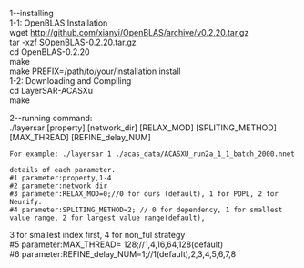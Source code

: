 1--installing  
  1-1: OpenBLAS Installation  
	wget http://github.com/xianyi/OpenBLAS/archive/v0.2.20.tar.gz  
	tar -xzf SOpenBLAS-0.2.20.tar.gz  
	cd OpenBLAS-0.2.20  
	make  
	make PREFIX=/path/to/your/installation install  
  1-2: Downloading and Compiling  
	cd LayerSAR-ACASXu  
	make  

2--running command:  
	./layersar [property] [network_dir] [RELAX_MOD] [SPLITING_METHOD] [MAX_THREAD] [REFINE_delay_NUM]  

	For example: ./layersar 1 ./acas_data/ACASXU_run2a_1_1_batch_2000.nnet  

	details of each parameter.  
	#1 parameter:property,1-4  
	#2 parameter:network dir  
	#3 parameter:RELAX_MOD=0;//0 for ours (default), 1 for POPL, 2 for Neurify.  
	#4 parameter:SPLITING_METHOD=2; // 0 for dependency, 1 for smallest value range, 2 for largest value range(default), 
  3 for smallest index first, 4 for non_ful strategy  
	#5 parameter:MAX_THREAD= 128;//1,4,16,64,128(default)  
	#6 parameter:REFINE_delay_NUM=1;//1(default),2,3,4,5,6,7,8  

